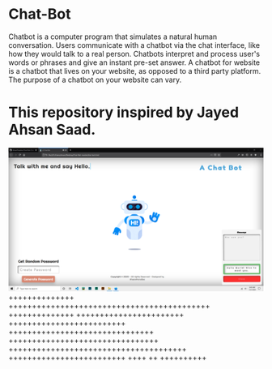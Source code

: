 # Chat-Bot
Chatbot is a computer program that simulates a natural human conversation. Users communicate with a chatbot via the chat interface, like how they would talk to a real person. Chatbots interpret and process user's words or phrases and give an instant pre-set answer. A chatbot for website is a chatbot that lives on your website, as opposed to a third party platform. The purpose of a chatbot on your website can vary. 
# This repository inspired by Jayed Ahsan Saad.


![alt text](https://github.com/AhsanParadise/Chat-Bot/blob/master/ScreenShot.png?raw=true)
++++++++++++++ +++++++++++++++++++++++++++++++++++++++++++
++++++++++++++ +++++++++++++++++++++++ +++++++++++++++++++++++++ +++++++++++++++++++++++++++++++
 ++++++++++++++++++++++++++++++++ ++++++++++++++++++++++++++++++++++++++
+++++++++++++++++++++++++
++++ ++ ++++++++++
